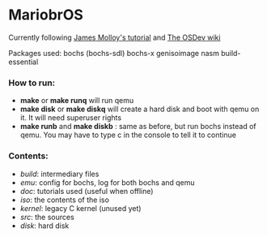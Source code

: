 # MariobrOS #

Currently following [James Molloy's tutorial](www.jamesmolloy.co.uk/tutorial_html/6.-Paging.html) and [The OSDev wiki](wiki.osdev.org)

Packages used: bochs (bochs-sdl) bochs-x genisoimage nasm build-essential

### How to run: ###
* **make** or **make runq** will run qemu
* **make disk** or **make diskq** will create a hard disk and boot with qemu on it. It will need superuser rights
* **make runb** and **make diskb** : same as before, but run bochs instead of qemu. You may have to type c in the console to tell it to continue

### Contents: ###
- *build*:    intermediary files
- *emu*:      config for bochs, log for both bochs and qemu
- *doc*:      tutorials used (useful when offline)
- *iso*:      the contents of the iso
- *kernel*:   legacy C kernel (unused yet)
- *src*:      the sources
- *disk*:     hard disk
